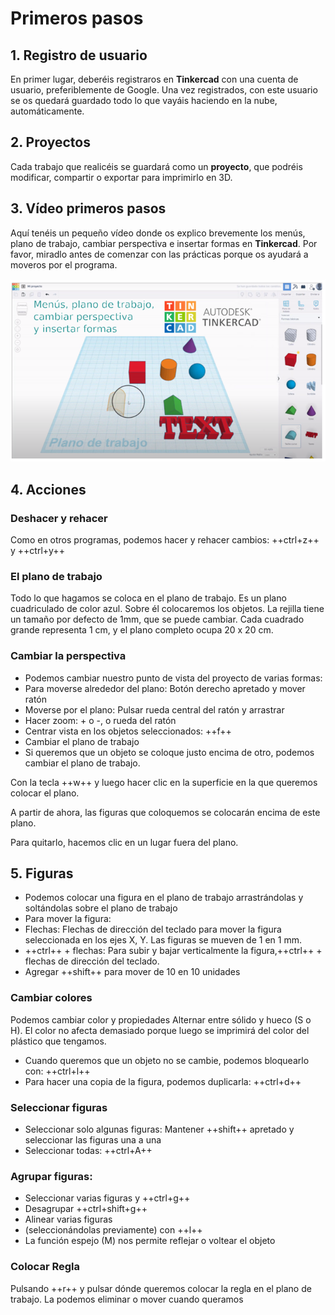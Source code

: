 # Primeros pasos

## 1. Registro de usuario

En primer lugar, deberéis registraros en **Tinkercad** con una cuenta de usuario, preferiblemente de Google. Una vez registrados, con este usuario se os quedará guardado todo lo que vayáis haciendo en la nube, automáticamente.

## 2. Proyectos

Cada trabajo que realicéis se guardará como un **proyecto**, que podréis modificar, compartir o exportar para imprimirlo en 3D.

## 3. Vídeo primeros pasos

Aquí tenéis un pequeño vídeo donde os explico brevemente los menús, plano de trabajo, cambiar perspectiva e insertar formas en **Tinkercad**. Por favor, miradlo antes de comenzar con las prácticas porque os ayudará a moveros por el programa.

![imagen](img/2022-11-29-16-15-01.png)

## 4. Acciones

### Deshacer y rehacer

Como en otros programas, podemos hacer y rehacer cambios: ++ctrl+z++ y ++ctrl+y++

### El plano de trabajo

Todo lo que hagamos se coloca en el plano de trabajo. Es un plano cuadriculado de color azul. Sobre él colocaremos los objetos. La rejilla tiene un tamaño por defecto de 1mm, que se puede cambiar. Cada cuadrado grande representa 1 cm, y el plano completo ocupa 20 x 20 cm.

### Cambiar la perspectiva

- Podemos cambiar nuestro punto de vista del proyecto de varias formas:
- Para moverse alrededor del plano: Botón derecho apretado y mover ratón
- Moverse por el plano: Pulsar rueda central del ratón y arrastrar
- Hacer zoom: + o -, o rueda del ratón
- Centrar vista en los objetos seleccionados: ++f++
- Cambiar el plano de trabajo
- Si queremos que un objeto se coloque justo encima de otro, podemos cambiar el plano de trabajo.

Con la tecla ++w++ y luego hacer clic en la superficie en la que queremos colocar el plano.

A partir de ahora, las figuras que coloquemos se colocarán encima de este plano.

Para quitarlo, hacemos clic en un lugar fuera del plano.

## 5. Figuras

- Podemos colocar una figura en el plano de trabajo arrastrándolas y soltándolas sobre el plano de trabajo
- Para mover la figura:
- Flechas: Flechas de dirección del teclado para mover la figura seleccionada en los ejes X, Y. Las figuras se mueven de 1 en 1 mm.
- ++ctrl++ + flechas: Para subir y bajar verticalmente la figura,++ctrl++ + flechas de dirección del teclado.
- Agregar ++shift++ para mover de 10 en 10 unidades

### Cambiar colores

Podemos cambiar color y propiedades Alternar entre sólido y hueco (S o H). El color no afecta demasiado porque luego se imprimirá del color del plástico que tengamos.

- Cuando queremos que un objeto no se cambie, podemos bloquearlo con: ++ctrl+l++
- Para hacer una copia de la figura, podemos duplicarla: ++ctrl+d++

### Seleccionar figuras

- Seleccionar solo algunas figuras: Mantener ++shift++ apretado y seleccionar las figuras una a una
- Seleccionar todas: ++ctrl+A++

### Agrupar figuras:

- Seleccionar varias figuras y ++ctrl+g++
- Desagrupar ++ctrl+shift+g++
- Alinear varias figuras
- (seleccionándolas previamente) con ++l++
- La función espejo (M) nos permite reflejar o voltear el objeto

### Colocar Regla

Pulsando ++r++ y pulsar dónde queremos colocar la regla en el plano de trabajo. La podemos eliminar o mover cuando queramos
